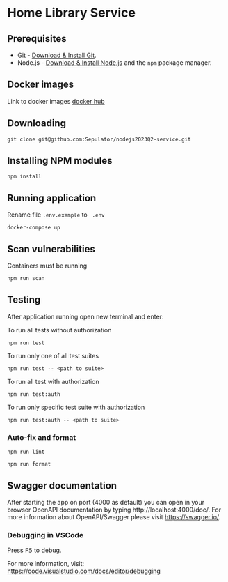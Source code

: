 # Home Library Service

## Prerequisites

- Git - [Download & Install Git](https://git-scm.com/downloads).
- Node.js - [Download & Install Node.js](https://nodejs.org/en/download/) and the `npm` package manager.

## Docker images

Link to docker images [docker hub](https://hub.docker.com/r/sepulator/nest-api/tags)

## Downloading

```
git clone git@github.com:Sepulator/nodejs2023Q2-service.git
```

## Installing NPM modules

```
npm install
```

## Running application
Rename file `.env.example` to ` .env`

```
docker-compose up
```

## Scan vulnerabilities
Containers must be running 

```
npm run scan
```


## Testing

After application running open new terminal and enter:

To run all tests without authorization

```
npm run test
```

To run only one of all test suites

```
npm run test -- <path to suite>
```

To run all test with authorization

```
npm run test:auth
```

To run only specific test suite with authorization

```
npm run test:auth -- <path to suite>
```

### Auto-fix and format

```
npm run lint
```

```
npm run format
```
## Swagger documentation

After starting the app on port (4000 as default) you can open
in your browser OpenAPI documentation by typing http://localhost:4000/doc/.
For more information about OpenAPI/Swagger please visit https://swagger.io/.

### Debugging in VSCode

Press <kbd>F5</kbd> to debug.

For more information, visit: https://code.visualstudio.com/docs/editor/debugging
